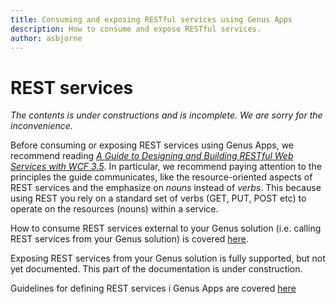 ```yaml
---
title: Consuming and exposing RESTful services using Genus Apps
description: How to consume and expose RESTful services.
author: asbjorne
---
```


# REST services

_The contents is under constructions and is incomplete. We are sorry for the inconvenience._

Before consuming or exposing REST services using Genus Apps, we recommend reading _[A Guide to Designing and Building RESTful Web Services with WCF 3.5](https://msdn.microsoft.com/library/dd203052)_. In particular, we recommend paying attention to the principles the guide communicates, like the resource-oriented aspects of REST services and the emphasize on _nouns_ instead of _verbs_. This because using REST you rely on a standard set of verbs (GET, PUT, POST etc) to operate on the resources (nouns) within a service.

How to consume REST services external to your Genus solution (i.e. calling REST services from your Genus solution) is covered [here](../../logic/action-orchestration/actions/effects/consume-a-rest-service.md).

Exposing REST services from your Genus solution is fully supported, but not yet documented. This part of the documentation is under construction.

Guidelines for defining REST services i Genus Apps are covered [here](../../../guidelines-and-best-practices/rest-service-guidelines.md)
